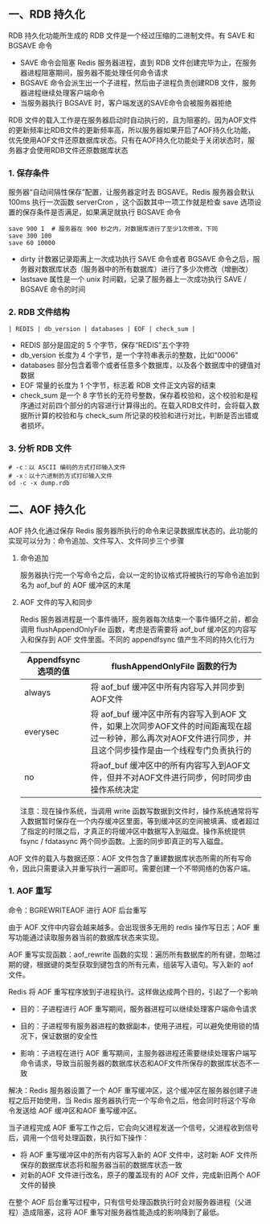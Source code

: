 ## 一、RDB 持久化

RDB 持久化功能所生成的 RDB 文件是一个经过压缩的二进制文件。有 SAVE 和 BGSAVE 命令

- SAVE 命令会阻塞 Redis 服务器进程，直到 RDB 文件创建完毕为止，在服务器进程阻塞期间，服务器不能处理任何命令请求
- BGSAVE 命令会派生出一个子进程，然后由子进程负责创建RDB 文件，服务器进程继续处理客户端命令
- 当服务器执行 BGSAVE 时，客户端发送的SAVE命令会被服务器拒绝

RDB 文件的载入工作是在服务器启动时自动执行的，且为阻塞的。因为AOF文件的更新频率比RDB文件的更新频率高，所以服务器如果开启了AOF持久化功能，优先使用AOF文件还原数据库状态。只有在AOF持久化功能处于关闭状态时，服务器才会使用RDB文件还原数据库状态

### 1. 保存条件

服务器“自动间隔性保存”配置，让服务器定时去 BGSAVE。Redis 服务器会默认 100ms 执行一次函数 serverCron ，这个函数其中一项工作就是检查 save 选项设置的保存条件是否满足，如果满足就执行 BGSAVE 命令

```shell
save 900 1  # 服务器在 900 秒之内，对数据库进行了至少1次修改，下同
save 300 100
save 60 10000
```

- dirty 计数器记录距离上一次成功执行 SAVE 命令或者 BGSAVE 命令之后，服务器对数据库状态（服务器中的所有数据库）进行了多少次修改（增删改）
- lastsave 属性是一个 unix 时间戳，记录了服务器上一次成功执行 SAVE / BGSAVE 命令的时间

### 2. RDB 文件结构

```
| REDIS | db_version | databases | EOF | check_sum |
```

- REDIS 部分是固定的 5 个字节，保存“REDIS”五个字符
- db_version 长度为 4 个字节，是一个字符串表示的整数，比如“0006”
- databases 部分包含着零个或者任意多个数据库，以及各个数据库中的键值对数据
- EOF 常量的长度为 1 个字节，标志着 RDB 文件正文内容的结束
- check_sum 是一个 8 字节长的无符号整数，保存着校验和，这个校验和是程序通过对前四个部分的内容进行计算得出的。在载入RDB文件时，会将载入数据所计算的校验和与 check_sum 所记录的校验和进行对比，判断是否出错或者损坏。

### 3. 分析 RDB 文件

```shell
# -c：以 ASCII 编码的方式打印输入文件
# -x：以十六进制的方式打印输入文件
od -c -x dump.rdb
```

## 二、AOF 持久化

AOF 持久化通过保存 Redis 服务器所执行的命令来记录数据库状态的。此功能的实现可以分为：命令追加、文件写入、文件同步三个步骤

1. 命令追加

    服务器执行完一个写命令之后，会以一定的协议格式将被执行的写命令追加到名为 aof_buf 的 AOF 缓冲区的末尾

2. AOF 文件的写入和同步

    Redis 服务器进程是一个事件循环，服务器每次结束一个事件循环之前，都会调用 flushAppendOnlyFile 函数，考虑是否需要将 aof_buf 缓冲区的内容写入和保存到 AOF 文件里面。不同的 appendfsync 值产生不同的持久化行为

    | Appendfsync 选项的值 | flushAppendOnlyFile 函数的行为                               |
    | -------------------- | ------------------------------------------------------------ |
    | always               | 将 aof_buf 缓冲区中所有内容写入并同步到AOF文件               |
    | everysec             | 将 aof_buf 缓冲区中所有内容写入到AOF 文件，如果上次同步AOF文件的时间距离现在超过一秒钟，那么再次对AOF文件进行同步，并且这个同步操作是由一个线程专门负责执行的 |
    | no                   | 将aof_buf 缓冲区中的所有内容写入到AOF文件，但并不对AOF文件进行同步，何时同步由操作系统决定 |

    注意：现在操作系统，当调用 write 函数写数据到文件时，操作系统通常将写入数据暂时保存在一个内存缓冲区里面，等到缓冲区的空间被填满、或者超过了指定的时限之后，才真正的将缓冲区中数据写入到磁盘。操作系统提供 fsync / fdatasync 两个同步函数。上面的同步即真正的写入磁盘。

AOF 文件的载入与数据还原：AOF 文件包含了重建数据库状态所需的所有写命令，因此只需要读入并重写执行一遍即可。需要创建一个不带网络的伪客户端。

### 1. AOF 重写

命令：BGREWRITEAOF 进行 AOF 后台重写

由于 AOF 文件中内容会越来越多。会出现很多无用的 redis 操作写日志；AOF 重写功能通过读取服务器当前的数据库状态来实现。

AOF 重写实现函数：aof_rewrite 函数的实现：遍历所有数据库的所有键，忽略过期的键，根据键的类型获取到键包含的所有元素，组装写入语句。写入新的 aof 文件。

Redis 将 AOF 重写程序放到子进程执行。这样做达成两个目的，引起了一个影响

- 目的：子进程进行 AOF 重写期间，服务器进程可以继续处理客户端命令请求
- 目的：子进程带有服务器进程的数据副本，使用子进程，可以避免使用锁的情况下，保证数据的安全性

- 影响：子进程在进行 AOF 重写期间，主服务器进程还需要继续处理客户端写命令请求，导致当前服务器的数据库状态和AOF文件所保存的数据库状态不一致

解决：Redis 服务器设置了一个 AOF 重写缓冲区，这个缓冲区在服务器创建子进程之后开始使用，当 Redis 服务器执行完一个写命令之后，他会同时将这个写命令发送给 AOF 缓冲区和AOF 重写缓冲区。

当子进程完成 AOF 重写工作之后，它会向父进程发送一个信号，父进程收到信号后，调用一个信号处理函数，执行如下操作：

- 将 AOF 重写缓冲区中的所有内容写入新的 AOF 文件中，这时新 AOF 文件所保存的数据库状态将和服务器当前的数据库状态一致
- 对新的AOF 文件进行改名，原子的覆盖现有的 AOF 文件，完成新旧两个 AOF 文件的替换

在整个 AOF 后台重写过程中，只有信号处理函数执行时会对服务器进程（父进程）造成阻塞，这将 AOF 重写对服务器性能造成的影响降到了最低。
